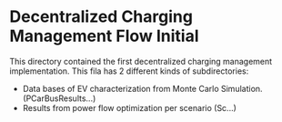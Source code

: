 # Decentralized Charging Management Flow Initial

This directory contained the first  decentralized  charging management implementation. This fila has 2 different kinds of subdirectories:

* Data bases of EV characterization from Monte Carlo Simulation. (PCarBusResults...)
* Results from power flow optimization per scenario (Sc...)
